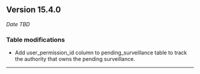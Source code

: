 
## Version 15.4.0
_Date TBD_

### Table modifications
* Add user_permission_id column to pending_surveillance table to track the authority that owns the pending surveillance.

---
